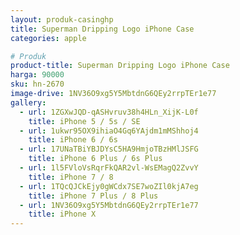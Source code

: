 ```yaml
---
layout: produk-casinghp
title: Superman Dripping Logo iPhone Case
categories: apple

# Produk
product-title: Superman Dripping Logo iPhone Case
harga: 90000
sku: hn-2670
image-drive: 1NV36O9xg5Y5MbtdnG6QEy2rrpTEr1e77
gallery:
  - url: 1ZGXwJQD-qASHvruv38h4HLn_XijK-L0f
    title: iPhone 5 / 5s / SE
  - url: 1ukwr95OX9ihiaO4Gq6YAjdm1mMShhoj4
    title: iPhone 6 / 6s
  - url: 17UNaTBiYBJDYsC5HA9HmjoTBzHMlJSFG
    title: iPhone 6 Plus / 6s Plus
  - url: 1l5FVloVsRqrFkQAR2vl-WsEMagQ2ZvvY
    title: iPhone 7 / 8
  - url: 1TQcQJCkEjy0gWCdx7SE7woZIl0kjA7eg
    title: iPhone 7 Plus / 8 Plus
  - url: 1NV36O9xg5Y5MbtdnG6QEy2rrpTEr1e77
    title: iPhone X
---
```

